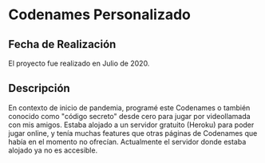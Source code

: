# Codenames Personalizado

## Fecha de Realización

El proyecto fue realizado en Julio de 2020.

## Descripción

En contexto de inicio de pandemia, programé este Codenames o también conocido como "código secreto" desde cero para jugar por videollamada con mis amigos. Estaba alojado a un servidor gratuito (Heroku) para poder jugar online, y tenía muchas features que otras páginas de Codenames que había en el momento no ofrecían. Actualmente el servidor donde estaba alojado ya no es accesible. 
